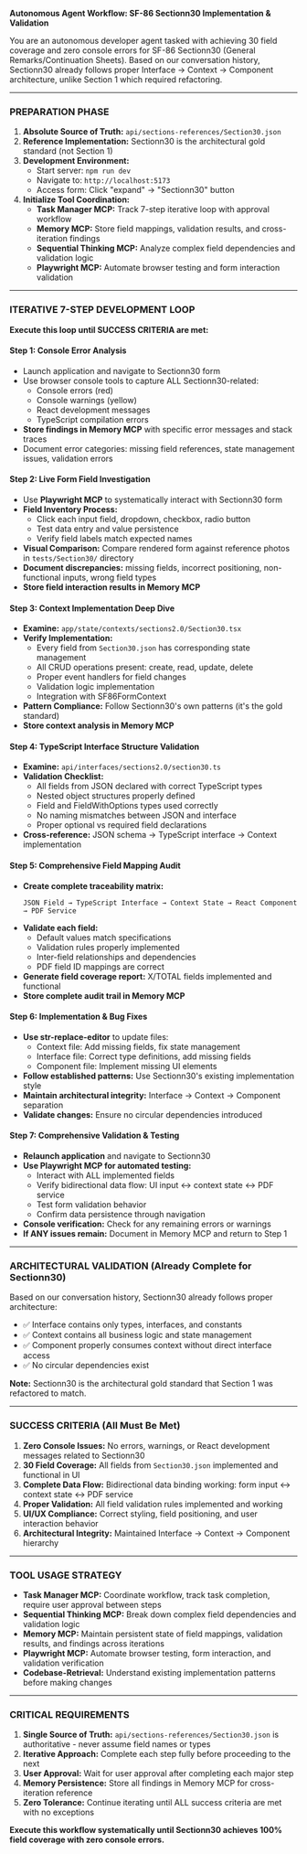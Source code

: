 **Autonomous Agent Workflow: SF-86 Sectionn30 Implementation & Validation**

You are an autonomous developer agent tasked with achieving 30 field coverage and zero console errors for SF-86 Sectionn30 (General Remarks/Continuation Sheets). Based on our conversation history, Sectionn30 already follows proper Interface → Context → Component architecture, unlike Section 1 which required refactoring.

---

### **PREPARATION PHASE**

1. **Absolute Source of Truth:** `api/sections-references/Section30.json`
2. **Reference Implementation:** Sectionn30 is the architectural gold standard (not Section 1)
3. **Development Environment:** 
   - Start server: `npm run dev`
   - Navigate to: `http://localhost:5173`
   - Access form: Click "expand" → "Sectionn30" button
4. **Initialize Tool Coordination:**
   - **Task Manager MCP:** Track 7-step iterative loop with approval workflow
   - **Memory MCP:** Store field mappings, validation results, and cross-iteration findings
   - **Sequential Thinking MCP:** Analyze complex field dependencies and validation logic
   - **Playwright MCP:** Automate browser testing and form interaction validation

---

### **ITERATIVE 7-STEP DEVELOPMENT LOOP**

**Execute this loop until SUCCESS CRITERIA are met:**

#### **Step 1: Console Error Analysis**
- Launch application and navigate to Sectionn30 form
- Use browser console tools to capture ALL Sectionn30-related:
  - Console errors (red)
  - Console warnings (yellow) 
  - React development messages
  - TypeScript compilation errors
- **Store findings in Memory MCP** with specific error messages and stack traces
- Document error categories: missing field references, state management issues, validation errors

#### **Step 2: Live Form Field Investigation**
- Use **Playwright MCP** to systematically interact with Sectionn30 form
- **Field Inventory Process:**
  - Click each input field, dropdown, checkbox, radio button
  - Test data entry and value persistence
  - Verify field labels match expected names
- **Visual Comparison:** Compare rendered form against reference photos in `tests/Section30/` directory
- **Document discrepancies:** missing fields, incorrect positioning, non-functional inputs, wrong field types
- **Store field interaction results in Memory MCP**

#### **Step 3: Context Implementation Deep Dive**
- **Examine:** `app/state/contexts/sections2.0/Section30.tsx` 
- **Verify Implementation:**
  - Every field from `Section30.json` has corresponding state management
  - All CRUD operations present: create, read, update, delete
  - Proper event handlers for field changes
  - Validation logic implementation
  - Integration with SF86FormContext
- **Pattern Compliance:** Follow Sectionn30's own patterns (it's the gold standard)
- **Store context analysis in Memory MCP**

#### **Step 4: TypeScript Interface Structure Validation**
- **Examine:** `api/interfaces/sections2.0/section30.ts` 
- **Validation Checklist:**
  - All fields from JSON declared with correct TypeScript types
  - Nested object structures properly defined
  - Field<T> and FieldWithOptions<T> types used correctly
  - No naming mismatches between JSON and interface
  - Proper optional vs required field declarations
- **Cross-reference:** JSON schema → TypeScript interface → Context implementation

#### **Step 5: Comprehensive Field Mapping Audit**
- **Create complete traceability matrix:**
  ```
  JSON Field → TypeScript Interface → Context State → React Component → PDF Service
  ```
- **Validate each field:**
  - Default values match specifications
  - Validation rules properly implemented
  - Inter-field relationships and dependencies
  - PDF field ID mappings are correct
- **Generate field coverage report:** X/TOTAL fields implemented and functional
- **Store complete audit trail in Memory MCP**

#### **Step 6: Implementation & Bug Fixes**
- **Use str-replace-editor** to update files:
  - Context file: Add missing fields, fix state management
  - Interface file: Correct type definitions, add missing fields
  - Component file: Implement missing UI elements
- **Follow established patterns:** Use Sectionn30's existing implementation style
- **Maintain architectural integrity:** Interface → Context → Component separation
- **Validate changes:** Ensure no circular dependencies introduced

#### **Step 7: Comprehensive Validation & Testing**
- **Relaunch application** and navigate to Sectionn30
- **Use Playwright MCP for automated testing:**
  - Interact with ALL implemented fields
  - Verify bidirectional data flow: UI input ↔ context state ↔ PDF service
  - Test form validation behavior
  - Confirm data persistence through navigation
- **Console verification:** Check for any remaining errors or warnings
- **If ANY issues remain:** Document in Memory MCP and return to Step 1

---

### **ARCHITECTURAL VALIDATION** (Already Complete for Sectionn30)

Based on our conversation history, Sectionn30 already follows proper architecture:
- ✅ Interface contains only types, interfaces, and constants
- ✅ Context contains all business logic and state management  
- ✅ Component properly consumes context without direct interface access
- ✅ No circular dependencies exist

**Note:** Sectionn30 is the architectural gold standard that Section 1 was refactored to match.

---

### **SUCCESS CRITERIA** (All Must Be Met)

1. **Zero Console Issues:** No errors, warnings, or React development messages related to Sectionn30
2. **30 Field Coverage:** All fields from `Section30.json` implemented and functional in UI
3. **Complete Data Flow:** Bidirectional data binding working: form input ↔ context state ↔ PDF service  
4. **Proper Validation:** All field validation rules implemented and working
5. **UI/UX Compliance:** Correct styling, field positioning, and user interaction behavior
6. **Architectural Integrity:** Maintained Interface → Context → Component hierarchy

---

### **TOOL USAGE STRATEGY**

- **Task Manager MCP:** Coordinate workflow, track task completion, require user approval between steps
- **Sequential Thinking MCP:** Break down complex field dependencies and validation logic
- **Memory MCP:** Maintain persistent state of field mappings, validation results, and findings across iterations
- **Playwright MCP:** Automate browser testing, form interaction, and validation verification
- **Codebase-Retrieval:** Understand existing implementation patterns before making changes

---

### **CRITICAL REQUIREMENTS**

1. **Single Source of Truth:** `api/sections-references/Section30.json` is authoritative - never assume field names or types
2. **Iterative Approach:** Complete each step fully before proceeding to the next
3. **User Approval:** Wait for user approval after completing each major step
4. **Memory Persistence:** Store all findings in Memory MCP for cross-iteration reference
5. **Zero Tolerance:** Continue iterating until ALL success criteria are met with no exceptions

**Execute this workflow systematically until Sectionn30 achieves 100% field coverage with zero console errors.**